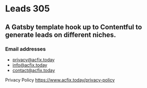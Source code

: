 # Leads 305

## A Gatsby template hook up to Contentful to generate leads on different niches.

### Email addresses

- privacy@acfix.today
- info@acfix.today
- contact@acfix.today

Privacy Policy
https://www.acfix.today/privacy-policy
